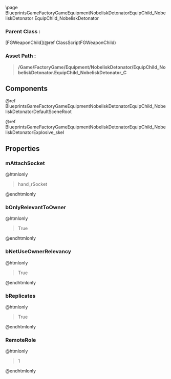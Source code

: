 \page BlueprintsGameFactoryGameEquipmentNobeliskDetonatorEquipChild_NobeliskDetonator EquipChild_NobeliskDetonator
### Parent Class :
[FGWeaponChild](@ref ClassScriptFGWeaponChild)
### Asset Path :
<b><blockquote>/Game/FactoryGame/Equipment/NobeliskDetonator/EquipChild_NobeliskDetonator.EquipChild_NobeliskDetonator_C</blockquote></b>
## Components

@ref BlueprintsGameFactoryGameEquipmentNobeliskDetonatorEquipChild_NobeliskDetonatorDefaultSceneRoot

@ref BlueprintsGameFactoryGameEquipmentNobeliskDetonatorEquipChild_NobeliskDetonatorExplosive_skel

## Properties

### mAttachSocket
@htmlonly
<blockquote>hand_rSocket</blockquote>
@endhtmlonly

### bOnlyRelevantToOwner
@htmlonly
<blockquote>True</blockquote>
@endhtmlonly

### bNetUseOwnerRelevancy
@htmlonly
<blockquote>True</blockquote>
@endhtmlonly

### bReplicates
@htmlonly
<blockquote>True</blockquote>
@endhtmlonly

### RemoteRole
@htmlonly
<blockquote>1</blockquote>
@endhtmlonly

